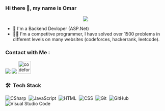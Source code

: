 ### Hi there 👋, my name is Omar
<!-- Typing SVG by DenverCoder1 - https://github.com/DenverCoder1/readme-typing-svg -->
<p align="center">
  <a href="https://github.com/DenverCoder1/readme-typing-svg"><img src="https://readme-typing-svg.herokuapp.com/?lines=Back-End%20Web-Developer;&font=Fira%20Code&center=true&width=440&height=45&color=f75c7e&vCenter=true&size=22"></a>
</p> 

- 🏢 I'm a Backend Devloper (ASP.Net)
- 👨‍💻 I'm a competitve programmer, I have solved over 1500 problems in different levels on many websites (codeforces, hackerrank, leetcode).


### Contact with Me :

<a href="https://www.linkedin.com/in/omar-khaled-7100aa23a/" target="_blank"><img src="https://img.shields.io/badge/-Omar%20Khaled-0077B5?style=for-the-badge&logo=Linkedin&logoColor=white"/></a>
<a href="https://t.me/omarkhaled710" target="_blank"><img src="https://img.shields.io/badge/-Omar%20Khaled-0077B5?style=for-the-badge&logo=Telegram&logoColor=white"/></a>
[<img src='https://cdn.jsdelivr.net/npm/simple-icons@3.0.1/icons/codeforces.svg' alt='codeforces' height='40'>](https://codeforces.com/profile/omarkhaled1812) 

### 🛠 &nbsp;Tech Stack
![CSharp](https://img.shields.io/badge/-CSharp-05122A?style=flat&logo=CSharp&logoColor=007ACC)&nbsp;
![JavaScript](https://img.shields.io/badge/-JavaScript-05122A?style=flat&logo=javascript)&nbsp;
![HTML](https://img.shields.io/badge/-HTML-05122A?style=flat&logo=HTML5)&nbsp;
![CSS](https://img.shields.io/badge/-CSS-05122A?style=flat&logo=CSS3&logoColor=1572B6)&nbsp;
![Git](https://img.shields.io/badge/-Git-05122A?style=flat&logo=git)&nbsp;
![GitHub](https://img.shields.io/badge/-GitHub-05122A?style=flat&logo=github)&nbsp;
![Visual Studio Code](https://img.shields.io/badge/-Visual%20Studio%20Code-05122A?style=flat&logo=visual-studio-code&logoColor=007ACC)&nbsp;
